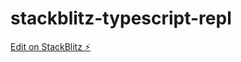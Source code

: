# stackblitz-typescript-repl

[Edit on StackBlitz ⚡️](https://stackblitz.com/edit/typescript-khncjk)